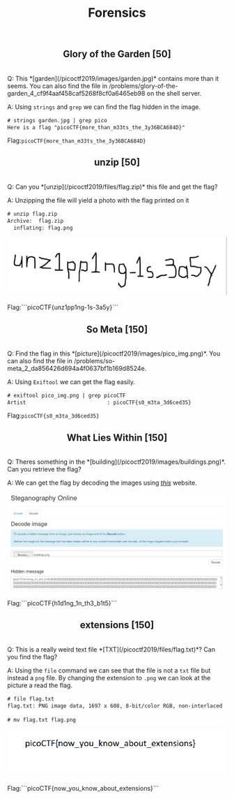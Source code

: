 <center><h1>Forensics</h1></center>
<br>
<center><h2>Glory of the Garden [50]</h2></center>
<br>
Q: This *[garden](/picoctf2019/images/garden.jpg)* contains more than it seems. You can also find the file in /problems/glory-of-the-garden_4_cf9f4aaf458caf5268f8cf0a6465eb98 on the shell server.

A: Using ```strings``` and ```grep``` we can find the flag hidden in the image.
```
# strings garden.jpg | grep pico
Here is a flag "picoCTF{more_than_m33ts_the_3y36BCA684D}"
```
Flag:```picoCTF{more_than_m33ts_the_3y36BCA684D}```
<br>
<center><h2>unzip [50]</h2></center>
<br>
Q: Can you *[unzip](/picoctf2019/files/flag.zip)* this file and get the flag?

A: Unzipping the file will yield a photo with the flag printed on it
```
# unzip flag.zip
Archive:  flag.zip
  inflating: flag.png                
```
<center><img src="/picoctf2019/images/unzipping.png"></center>
<br>
Flag:```picoCTF{unz1pp1ng-1s-3a5y}```
<br>
<center><h2>So Meta [150]</h2></center>
<br>
Q: Find the flag in this *[picture](/picoctf2019/images/pico_img.png)*. You can also find the file in /problems/so-meta_2_da856426d694a4f0637bf1b169d8524e.

A: Using ```Exiftool``` we can get the flag easily.
```
# exiftool pico_img.png | grep picoCTF
Artist                          : picoCTF{s0_m3ta_3d6ced35}
```
Flag:```picoCTF{s0_m3ta_3d6ced35}```
<br>
<center><h2>What Lies Within [150]</h2></center>
<br>
Q: Theres something in the *[building](/picoctf2019/images/buildings.png)*. Can you retrieve the flag?

A: We can get the flag by decoding the images using *[this](https://stylesuxx.github.io/steganography/)* website.

<center><img src="/picoctf2019/images/whatlieswithinflag.png"></center>
<br>
Flag:```picoCTF{h1d1ng_1n_th3_b1t5}```
<br>
<center><h2> extensions [150]</h2></center>
<br>
Q: This is a really weird text file *[TXT](/picoctf2019/files/flag.txt)*? Can you find the flag?

A: Using the ```file``` command we can see that the file is not a ```txt``` file but instead a ```png``` file. By changing the extension to ```.png``` we can look at the picture a read the flag.
```
# file flag.txt
flag.txt: PNG image data, 1697 x 608, 8-bit/color RGB, non-interlaced

# mv flag.txt flag.png
```

<center><img src="/picoctf2019/images/extensionsflag.png"></center>
<br>
Flag:```picoCTF{now_you_know_about_extensions}```
<br>
